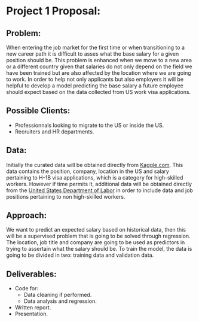 # Project 1 Proposal: 

## Problem:
When entering the job market for the first time or when transitioning to a new career path it is difficult to asses what the base salary for a given position should be. This problem is enhanced when we move to a new area or a different country given that salaries do not only depend on the field we have been trained but are also affected by the location where we are going to work. In order to help not only applicants but also employers it will be helpful to develop a model predicting the base salary a future employee should expect based on the data collected from US work visa applications.

## Possible Clients:
* Professionnals looking to migrate to the US or inside the US.
* Recruiters and HR departments.

## Data:
Initially the curated data will be obtained directly from [Kaggle.com](https://www.kaggle.com/nsharan/h-1b-visa). This data contains the position, company, location in the US and salary pertaining to H-1B visa applications, which is a category for high-skilled workers. However if time permits it, additional data will be obtained directly from the [United States Department of Labor](https://www.foreignlaborcert.doleta.gov/performancedata.cfm) in order to include data and job positions pertaining to non high-skilled workers.

## Approach:
We want to predict an expected salary based on historical data, then this will be a supervised problem that is going to be solved through regression. The location, job title and company are going to be used as predictors in trying to assertain what the salary should be. To train the model, the data is going to be divided in two: training data and validation data.

## Deliverables:
* Code for:
  * Data cleaning if performed.
  * Data analysis and regression.
* Written report.
* Presentation.


